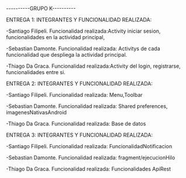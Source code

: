 ----------GRUPO K----------

ENTREGA 1:
INTEGRANTES Y FUNCIONALIDAD REALIZADA:

-Santiago Filipeli. Funcionalidad realizada:Activity iniciar sesion, funcionalidades en la actividad principal,

-Sebastian Damonte. Funcionalidad realizada: Activitys de cada funcionalidad que despliega la actividad principal.

-Thiago Da Graca. Funcionalidad realizada:Activity del login, registrarse, funcionalidades entre si. 

ENTREGA 2:
INTEGRANTES Y FUNCIONALIDAD REALIZADA:

-Santiago Filipeli. Funcionalidad realizada: Menu,Toolbar

-Sebastian Damonte. Funcionalidad realizada: Shared preferences, imagenesNativasAndroid

-Thiago Da Graca. Funcionalidad realizada: Base de datos

ENTREGA 3:
INTEGRANTES Y FUNCIONALIDAD REALIZADA:

-Santiago Filipeli. Funcionalidad realizada: FuncionalidadNotificacion

-Sebastian Damonte. Funcionalidad realizada: fragment/ejecucionHilo

-Thiago Da Graca. Funcionalidad realizada: Funcionalidades ApiRest

